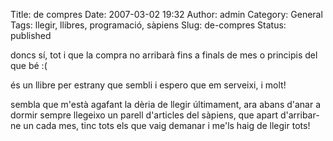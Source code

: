 Title: de compres
Date: 2007-03-02 19:32
Author: admin
Category: General
Tags: llegir, llibres, programació, sàpiens
Slug: de-compres
Status: published

doncs sí, tot i que la compra no arribarà fins a finals de mes o principis del que bé :(

és un llibre per estrany que sembli i espero que em serveixi, i molt!

sembla que m'està agafant la dèria de llegir últimament, ara abans d'anar a dormir sempre llegeixo un parell d'articles del sàpiens, que apart d'arribar-ne un cada mes, tinc tots els que vaig demanar i me'ls haig de llegir tots!
